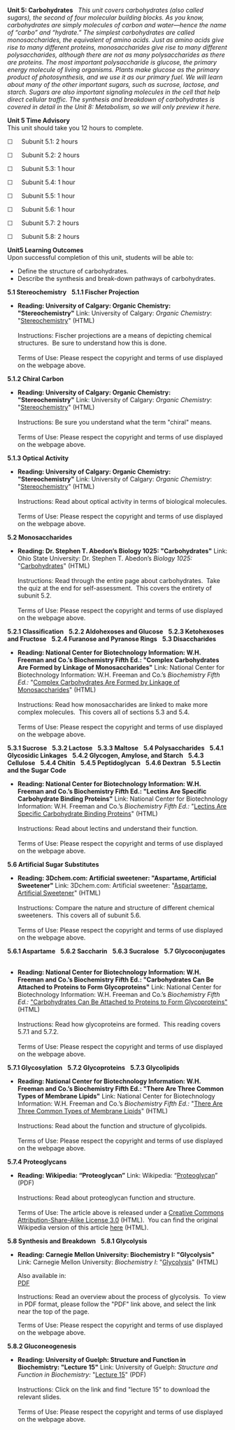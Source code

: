 **Unit 5: Carbohydrates** <span id="5"></span> 
*This unit covers carbohydrates (also called sugars), the second of four
molecular building blocks. As you know, carbohydrates are simply
molecules of carbon and water—hence the name of “carbo” and “hydrate.”
The simplest carbohydrates are called monosaccharides, the equivalent of
amino acids. Just as amino acids give rise to many different proteins,
monosaccharides give rise to many different polysaccharides, although
there are not as many polysaccharides as there are proteins. The most
important polysaccharide is glucose, the primary energy molecule of
living organisms. Plants make glucose as the primary product of
photosynthesis, and we use it as our primary fuel. We will learn about
many of the other important sugars, such as sucrose, lactose, and
starch. Sugars are also important signaling molecules in the cell that
help direct cellular traffic. The synthesis and breakdown of
carbohydrates is covered in detail in the Unit 8: Metabolism, so we will
only preview it here.*

**Unit 5 Time Advisory**  
This unit should take you 12 hours to complete.

☐     Subunit 5.1: 2 hours

☐     Subunit 5.2: 2 hours

☐     Subunit 5.3: 1 hour

☐     Subunit 5.4: 1 hour

☐     Subunit 5.5: 1 hour

☐     Subunit 5.6: 1 hour

☐     Subunit 5.7: 2 hours

☐     Subunit 5.8: 2 hours

**Unit5 Learning Outcomes**  
Upon successful completion of this unit, students will be able to:

-   Define the structure of carbohydrates.
-   Describe the synthesis and break-down pathways of carbohydrates.

**5.1 Stereochemistry** <span id="5.1"></span> 
**5.1.1 Fischer Projection** <span id="5.1.1"></span> 
-   **Reading: University of Calgary: Organic Chemistry:
    "Stereochemistry"**
    Link: University of Calgary: *Organic Chemistry*:
    "[Stereochemistry](http://www.chem.ucalgary.ca/courses/351/Carey5th/Ch07/ch7-7.html)"
    (HTML)  
        
     Instructions: Fischer projections are a means of depicting chemical
    structures.  Be sure to understand how this is done.  
        
     Terms of Use: Please respect the copyright and terms of use
    displayed on the webpage above.

**5.1.2 Chiral Carbon** <span id="5.1.2"></span> 
-   **Reading: University of Calgary: Organic Chemistry:
    "Stereochemistry"**
    Link: University of Calgary: *Organic Chemistry*:
    "[Stereochemistry](http://www.chem.ucalgary.ca/courses/351/Carey5th/Ch07/ch7-3.html)"
    (HTML)  
        
     Instructions: Be sure you understand what the term "chiral"
    means.  
        
     Terms of Use: Please respect the copyright and terms of use
    displayed on the webpage above.

**5.1.3 Optical Activity** <span id="5.1.3"></span> 
-   **Reading: University of Calgary: Organic Chemistry:
    "Stereochemistry"**
    Link: University of Calgary: *Organic Chemistry*:
    "[Stereochemistry](http://www.chem.ucalgary.ca/courses/351/Carey5th/Ch07/ch7-4.html)"
    (HTML)  
        
     Instructions: Read about optical activity in terms of biological
    molecules.  
        
     Terms of Use: Please respect the copyright and terms of use
    displayed on the webpage above.

**5.2 Monosaccharides** <span id="5.2"></span> 
-   **Reading: Dr. Stephen T. Abedon’s Biology 1025: "Carbohydrates"**
    Link: Ohio State University: Dr. Stephen T. Abedon’s *Biology 1025:*
    "[Carbohydrates](http://www.mansfield.ohio-state.edu/%7Esabedon/biol1025.htm)"
    (HTML)  
        
     Instructions: Read through the entire page about carbohydrates. 
    Take the quiz at the end for self-assessment.  This covers the
    entirety of subunit 5.2.  
        
     Terms of Use: Please respect the copyright and terms of use
    displayed on the webpage above.

**5.2.1 Classification** <span id="5.2.1"></span> 
**5.2.2 Aldohexoses and Glucose** <span id="5.2.2"></span> 
**5.2.3 Ketohexoses and Fructose** <span id="5.2.3"></span> 
**5.2.4 Furanose and Pyranose Rings** <span id="5.2.4"></span> 
**5.3 Disaccharides** <span id="5.3"></span> 
-   **Reading: National Center for Biotechnology Information: W.H.
    Freeman and Co.’s Biochemistry Fifth Ed.: "Complex Carbohydrates Are
    Formed by Linkage of Monosaccharides"**
    Link: National Center for Biotechnology Information: W.H. Freeman
    and Co.’s *Biochemistry Fifth Ed.:* "[Complex Carbohydrates Are
    Formed by Linkage of
    Monosaccharides](http://www.ncbi.nlm.nih.gov/bookshelf/br.fcgi?book=stryer&part=A1517#A1519)"
    (HTML)  
        
     Instructions: Read how monosaccharides are linked to make more
    complex molecules.  This covers all of sections 5.3 and 5.4.  
        
     Terms of Use: Please respect the copyright and terms of use
    displayed on the webpage above.

**5.3.1 Sucrose** <span id="5.3.1"></span> 
**5.3.2 Lactose** <span id="5.3.2"></span> 
**5.3.3 Maltose** <span id="5.3.3"></span> 
**5.4 Polysaccharides** <span id="5.4"></span> 
**5.4.1 Glycosidic Linkages** <span id="5.4.1"></span> 
**5.4.2 Glycogen, Amylose, and Starch** <span id="5.4.2"></span> 
**5.4.3 Cellulose** <span id="5.4.3"></span> 
**5.4.4 Chitin** <span id="5.4.4"></span> 
**5.4.5 Peptidoglycan** <span id="5.4.5"></span> 
**5.4.6 Dextran** <span id="5.4.6"></span> 
**5.5 Lectin and the Sugar Code** <span id="5.5"></span> 
-   **Reading: National Center for Biotechnology Information: W.H.
    Freeman and Co.’s Biochemistry Fifth Ed.: "Lectins Are Specific
    Carbohydrate Binding Proteins"**
    Link: National Center for Biotechnology Information: W.H. Freeman
    and Co.’s *Biochemistry Fifth Ed.:* "[Lectins Are Specific
    Carbohydrate Binding
    Proteins](http://www.ncbi.nlm.nih.gov/bookshelf/br.fcgi?book=stryer&part=A1549#A1550)"
    (HTML)  
        
     Instructions: Read about lectins and understand their function.  
        
     Terms of Use: Please respect the copyright and terms of use
    displayed on the webpage above.

**5.6 Artificial Sugar Substitutes** <span id="5.6"></span> 
-   **Reading: 3Dchem.com: Artificial sweetener: "Aspartame, Artificial
    Sweetener"**
    Link: 3Dchem.com: Artificial sweetener: "[Aspartame, Artificial
    Sweetener](http://www.3dchem.com/moremolecules.asp?ID=24&othername=artificial%20sweetener)"
    (HTML)  
        
     Instructions: Compare the nature and structure of different
    chemical sweeteners.  This covers all of subunit 5.6.  
        
     Terms of Use: Please respect the copyright and terms of use
    displayed on the webpage above.

**5.6.1 Aspartame** <span id="5.6.1"></span> 
**5.6.2 Saccharin** <span id="5.6.2"></span> 
**5.6.3 Sucralose** <span id="5.6.3"></span> 
**5.7 Glycoconjugates** <span id="5.7"></span> 
-   **Reading: National Center for Biotechnology Information: W.H.
    Freeman and Co.’s Biochemistry Fifth Ed.: "Carbohydrates Can Be
    Attached to Proteins to Form Glycoproteins"**
    Link: National Center for Biotechnology Information: W.H. Freeman
    and Co.’s *Biochemistry Fifth Ed.:* ["Carbohydrates Can Be Attached
    to Proteins to Form
    Glycoproteins"](http://www.ncbi.nlm.nih.gov/bookshelf/br.fcgi?book=stryer&part=A1531#A1536)(HTML)  
        
     Instructions: Read how glycoproteins are formed.  This reading
    covers 5.7.1 and 5.7.2.  
        
     Terms of Use: Please respect the copyright and terms of use
    displayed on the webpage above.

**5.7.1 Glycosylation** <span id="5.7.1"></span> 
**5.7.2 Glycoproteins** <span id="5.7.2"></span> 
**5.7.3 Glycolipids** <span id="5.7.3"></span> 
-   **Reading: National Center for Biotechnology Information: W.H.
    Freeman and Co.’s Biochemistry Fifth Ed.: "There Are Three Common
    Types of Membrane Lipids"**
    Link: National Center for Biotechnology Information: W.H. Freeman
    and Co.’s *Biochemistry Fifth Ed.:* "[There Are Three Common Types
    of Membrane
    Lipids](http://www.ncbi.nlm.nih.gov/bookshelf/br.fcgi?book=stryer&part=A1643)"
    (HTML)  
        
     Instructions: Read about the function and structure of
    glycolipids.  
        
     Terms of Use: Please respect the copyright and terms of use
    displayed on the webpage above.

**5.7.4 Proteoglycans** <span id="5.7.4"></span> 
-   **Reading: Wikipedia: “Proteoglycan”**
    Link: Wikipedia:
    “[Proteoglycan](https://resources.saylor.org/wwwresources/archived/site/wp-content/uploads/2012/02/BIO401_Wikipedia_Proteoglyca_2.7.2012.pdf)”
    (PDF)  
        
     Instructions: Read about proteoglycan function and structure.  
        
     Terms of Use: The article above is released under a [Creative
    Commons Attribution-Share-Alike License
    3.0](http://creativecommons.org/licenses/by-sa/3.0/) (HTML).  You
    can find the original Wikipedia version of this article
    [here](http://en.wikipedia.org/wiki/Proteoglycan) (HTML).

**5.8 Synthesis and Breakdown** <span id="5.8"></span> 
**5.8.1 Glycolysis** <span id="5.8.1"></span> 
-   **Reading: Carnegie Mellon University: Biochemistry I:
    "Glycolysis"**
    Link: Carnegie Mellon University: *Biochemistry I*:
    "[Glycolysis](http://www.bio.cmu.edu/courses/03231/LecF04/Lec29/lec29.html)"
    (HTML)  
      
     Also available in:  
     [PDF](http://www.bio.cmu.edu/courses/03231/LecF04/Lec29/lec29.html)  
      
     Instructions: Read an overview about the process of glycolysis.  To
    view in PDF format, please follow the "PDF" link above, and select
    the link near the top of the page.  
      
     Terms of Use: Please respect the copyright and terms of use
    displayed on the webpage above.

**5.8.2 Gluconeogenesis** <span id="5.8.2"></span> 
-   **Reading: University of Guelph: Structure and Function in
    Biochemistry: "Lecture 15"**
    Link: University of Guelph: *Structure and Function in
    Biochemistry:* "[Lecture
    15](http://www.chembio.uoguelph.ca/educmat/chm356/)" (PDF)  
        
     Instructions: Click on the link and find "lecture 15" to download
    the relevant slides.   
        
     Terms of Use: Please respect the copyright and terms of use
    displayed on the webpage above.


